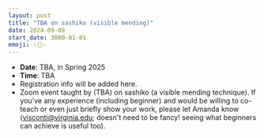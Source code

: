 ```yaml
---
layout: post
title: "TBA on sashiko (visible mending)"
date: 2024-09-09
start_date: 3000-01-01
emoji: ✨👖✨
---
```


* **Date**: TBA, in Spring 2025
* **Time**: TBA
* Registration info will be added here.
* Zoom event taught by (TBA) on sashiko (a visible mending technique). If you've any experience (including beginner) and would be willing to co-teach or even just briefly show your work, please let Amanda know (visconti@virginia.edu; doesn't need to be fancy! seeing  what beginners can achieve is useful too).
